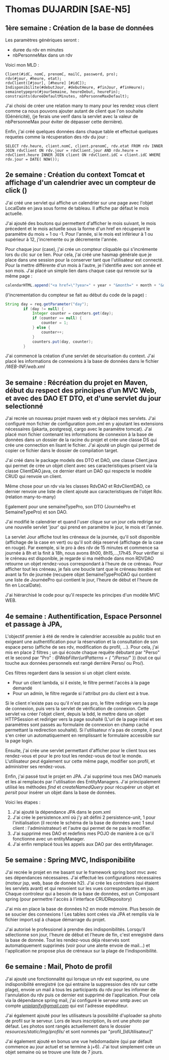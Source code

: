 # Thomas DUJARDIN [SAE-N5]

## 1ère semaine : Création de la base de données

Les paramètres génériques seront : 
- duree du rdv en minutes
- nbPersonneMax dans un rdv

Voici mon MLD : 

    Client(#idC, nomC, prenomC, mailC, password, pro);
    rdv(#jour, #heure, etat);
    rdvClient([#jour], [#heure] [#idC]);
    Indisponibilite(#debutJour, #debutHeure, #finJour, #finHeure);
    semainetypepro(#jourSemaine, heureDebut, heureFin);
    constraints(dureeDefaultMinutes, nbPersonneMaxDefault);

J'ai choisi de créer une relation many to many pour les rendez vous client comme ca nous pouvons ajouter autant de client que l'on souhaite (Généricité), (je ferais une verif dans la servlet avec la valeur de nbPersonneMax pour éviter de dépasser cette dernière).

Enfin, j'ai créé quelques données dans chaque table et effectué quelques requetes comme la récuperation des rdv du jour : 

``
    SELECT
    rdv.heure,
    client.nomC,
    client.prenomC,
    rdv.etat
    FROM
    rdv
    INNER JOIN
    rdvClient
    ON
    rdv.jour = rdvClient.jour
    AND
    rdv.heure = rdvClient.heure
    INNER JOIN
    client
    ON
    rdvClient.idC = client.idC
    WHERE
    rdv.jour = DATE( NOW()); 
``



## 2e semaine : Création du context Tomcat et affichage d'un calendrier avec un compteur de click ()

J'ai créé une servlet qui affiche un calendrier sur une page avec l'objet LocalDate en java sous forme de tableau. Il affiche par défaut le mois actuelle.

J'ai ajouté des boutons qui permettent d'afficher le mois suivant, le mois précedent et le mois actuelle sous la forme d'un href en récuperant le paramètre du mois + 1 ou -1.
Pour l'année, si le mois est inférieur à 1 ou supérieur à 12, j'incremente ou je décremente l'année.

Pour chaque jour (case), j'ai crée un compteur cliquable qui s'incrémente lors du clic sur ce lien. Pour cela, j'ai créé une hasmap générale que je place dans une session pour la conserver tant que l'utilisateur est connecté.
Pour la mettre différente d'un mois à l'autre, je l'identifie avec son année et son mois.
J'ai placé un simple lien dans chaque case qui renvoie sur la même page : 

```java
calendarHTML.append("<a href=\"?year=" + year + "&month=" + month + "&day=").append(dayStr).append("\">" + counter +"</a>");
```

(l'incrementation du compteur se fait au début du code de la page) : 

```java
String day = req.getParameter("day");
        if (day != null) {
            Integer counter = counters.get(day);
            if (counter == null) {
                counter = 1;
            } else {
                counter++;
            }
            counters.put(day, counter);
        }
```

J'ai commencé la création d'une servlet de sécurisation du context. J'ai placé les informations de connexions à la base de données dans le fichier */WEB-INF/web.xml*


## 3e semaine : Récréation du projet en Maven, début du respect des principes d’un MVC Web, et avec des DAO ET DTO, et d'une servlet du jour selectionné

J'ai recrée un nouveau projet maven web et y déplacé mes servlets. J'ai configuré mon fichier de configuration pom.xml en y ajoutant les extensions nécessaires (jakarta, postgresql, cargo avec le paramètre tomcat). J'ai placé mon fichier contenant les informations de connexion à la base de données dans un dossier de la racine du projet et crée une classe DS qui crée une connection en lisant le fichier. J'ai ajouté un plugin qui permet de copier ce fichier dans le dossier de compilation target.

J'ai créé dans le package models des DTO et DAO, une classe Client.java qui permet de crée un objet client avec ses caracteristiques prisent via la classe ClientDAO.java, ce dernier étant un DAO qui respecte le modèle CRUD qui renvoie un client.

Même chose pour un rdv via les classes RdvDAO et RdvClientDAO, ce dernier renvoie une liste de client ajouté aux caracteristiques de l'objet Rdv. (relation many-to-many)

Egalement pour une semaineTypePro, son DTO (JournéePro et SemaineTypePro) et son DAO.

J'ai modifié le calendrier et quand l'user clique sur un jour cela redirige sur une nouvelle servlet 'jour' qui prend en paramètre le jour, le mois et l'année.

La servlet Jour affiche tout les créneaux de la journée, qu'il soit disponible (affichage de la case en vert) ou qu'il soit déja reservé (affichage de la case en rouge). Par exemple, si le pro à des rdv de 15 minutes et commence sa journée à 8h et la finit à 18h, nous avons 8h00, 8h15,...,17h45. 
Pour vérifier si le créneau est disponible, je regarde si ma méthode dans mon RDVDAO retourne un objet rendez-vous correspondant à l'heure de ce créneau. Pour afficher tout les créneau, je fais une boucle tant que le créneau iterable est avant la fin de journée (recupere objet SemaineTypeProDAO qui contient une liste de JournéePro qui contient le jour, l'heure de début et l'heure de fin en LocalDate).

J'ai hiérarchisé le code pour qu'il respecte les principes d'un modèle MVC WEB.

## 4e semaine : Authentification, Espace Personnel et passage à JPA,

L'objectif premier à été de rendre le calendrier accessible au public tout en exigeant une authentification pour la réservation et la consultation de son espace perso (affiche de ses rdv, modification du profil, ...). Pour cela, j'ai mis en place 2 filtres ; un qui écoute chaque requête débutant par "Perso" et le second par "Pro" : *@WebFilter(urlPatterns = { "/Perso/*" }) (tout ce qui touche aux données personnels est rangé derrière Perso/ ou Pro/).

Ces filtres regardent dans la session si un objet client existe. 
- Pour un client lambda, si il existe, le filtre permet l'accès à la page demandé 
- Pour un admin, le filtre regarde si l'attribut pro du client est à true. 

Si le client n'existe pas ou qu'il n'est pas pro, le filtre redirige vers la page de connexion, puis vers la servlet de vérification de connexion. Cette servlet va créer l'objet client, depuis la bdd, le mettre dans un objet HTTPSession et rediriger vers la page souhaité (L'url de la page intial et ses paramètres sont passés au formulaire de connexion en champ caché permettant la redirection souhaité). Si l'utilisateur n'a pas de compte, il peut s'en créer un automatiquement en remplissant le formulaire accessible sur la page login.

Ensuite, j'ai crée une servlet permettant d'afficher pour le client tous ses rendez-vous et pour le pro tout les rendez-vous de tout le monde. L'utilisateur peut également sur cette même page, modifier son profil, et administrer ses rendez-vous.

Enfin, j'ai passé tout le projet en JPA. J'ai supprimé tous mes DAO manuels et les ai remplacés par l'utilisation des EntityManagers. J'ai principalement utilisé les méthodes *find* et *createNamedQuery* pour récupérer un objet et *persit* pour insérer un objet dans la base de données. 

Voici les étapes :
1. J'ai ajouté la dépendance JPA dans le pom.xml
2. J'ai crée le persistence.xml où j'y ait défini 2 persistence-unit, 1 pour l'initialisation (il recrée le schéma de la base de données avec 1 seul client : l'administrateur) et l'autre qui permet de ne pas le modifier.
3. J'ai supprimé mes DAO et redefinis mes POJO de manière à ce qu'il fonctionne avec un entityManager.
4. J'ai enfin remplacé tous les appels aux DAO par des entityManager.


## 5e semaine : Spring MVC, Indisponibilite

J'ai recrée le projet en me basant sur le framework spring boot mvc avec ses dépendances nécessaires. J'ai effectué les configurations nécessaires (moteur jsp, web, base de donnée h2).
J'ai crée les controlers (qui étaient les servlets avant) et qui renvoient sur les vues correspondantes en jsp.
Chaque controleur qui a besoin de la base de données, est un Composant spring (pour permettre l'accès à l'interface CRUDRepository)

J'ai mis en place la base de données h2 en mode mémoire. Plus besoin de se soucier des connexions ! Les tables sont crées via JPA et remplis via le fichier import.sql à chaque démarrage du projet.

J'ai autorisé le professionel à prendre des indisponibilités. Lorsqu'il sélectionne son jour, l'heure de début et l'heure de fin, c'est enregistré dans la base de donnée. Tout les rendez-vous déja réservés sont automatiquement supprimés (voir pour une alerte envoie de mail...) et l'application ne propose plus de créneaux sur la plage de l'indisponibilité.

## 6e semaine : Mail, Photo de profil

J'ai ajouté une fonctionnalité qui lorsque un rdv est supprimé, ou une indisponibilité enregistré (ce qui entraine la suppression des rdv sur cette plage), envoie un mail à tous les participants du rdv pour les informer de l'annulation du rdv puis ce dernier est supprimé de l'application. Pour cela via la dépendance spring mail, j'ai configuré le serveur smtp avec un compte *uniplanify@gmail.com* qui est l'adresse expéditeur.

J'ai également ajouté pour les utilisateurs la possibilité d'uploader sa photo de profil sur le serveur. Lors de leurs inscription, ils ont une photo par défaut. Les photos sont rangés actuellement dans le dossier *resources/static/img/profils/* et sont nommés par "profil_[IdUtilisateur]"

J'ai également ajouté en bonus une vue hebdomadaire (qui par défault commence au jour actuel et se termine à j+6). J'ai tout simplement crée un objet semaine où se trouve une liste de 7 jours.